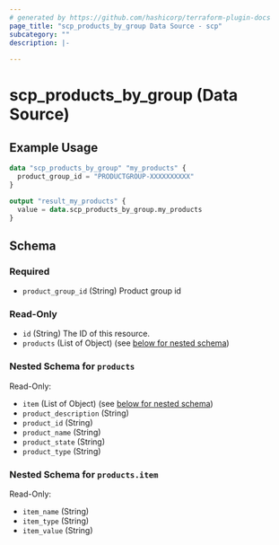 ```yaml
---
# generated by https://github.com/hashicorp/terraform-plugin-docs
page_title: "scp_products_by_group Data Source - scp"
subcategory: ""
description: |-
  
---
```


# scp_products_by_group (Data Source)



## Example Usage

```terraform
data "scp_products_by_group" "my_products" {
  product_group_id = "PRODUCTGROUP-XXXXXXXXXX"
}

output "result_my_products" {
  value = data.scp_products_by_group.my_products
}
```

<!-- schema generated by tfplugindocs -->
## Schema

### Required

- `product_group_id` (String) Product group id

### Read-Only

- `id` (String) The ID of this resource.
- `products` (List of Object) (see [below for nested schema](#nestedatt--products))

<a id="nestedatt--products"></a>
### Nested Schema for `products`

Read-Only:

- `item` (List of Object) (see [below for nested schema](#nestedobjatt--products--item))
- `product_description` (String)
- `product_id` (String)
- `product_name` (String)
- `product_state` (String)
- `product_type` (String)

<a id="nestedobjatt--products--item"></a>
### Nested Schema for `products.item`

Read-Only:

- `item_name` (String)
- `item_type` (String)
- `item_value` (String)


